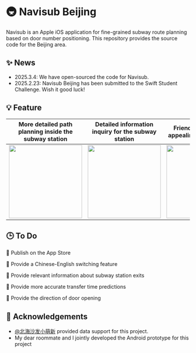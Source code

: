 # 🚇 Navisub Beijing

Navisub is an Apple iOS application for fine-grained subway route planning based on door number positioning. This repository provides the source code for the Beijing area.

## ✨ News
- 2025.3.4: We have open-sourced the code for Navisub.
- 2025.2.23: Navisub Beijing has been submitted to the Swift Student Challenge. Wish it good luck!

## 💡 Feature

| More detailed path planning inside the subway station | Detailed information inquiry for the subway station | Friendly and visually appealing user interface |
|---|---|---|
| <img src="https://s2.loli.net/2025/03/04/mKRXcxkdB3ipqlt.png" width="200"/> | <img src="https://s2.loli.net/2025/03/04/9AtyRkri64OfUv1.png" width="200"/> | <img src="https://s2.loli.net/2025/03/04/nQy6Ea1ZbhAwL3V.png" width="200"/> |

## 🕒 To Do
🔲 Publish on the App Store

🔲 Provide a Chinese-English switching feature

🔲 Provide relevant information about subway station exits

🔲 Provide more accurate transfer time predictions

🔲 Provide the direction of door opening

## 🤝 Acknowledgements

- [@北海沙发小萌新](https://weibo.com/u/3179035790) provided data support for this project.
- My dear roommate and I jointly developed the Android prototype for this project